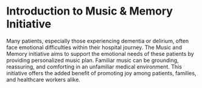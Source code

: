 # Introduction to Music & Memory Initiative
Many patients, especially those experiencing dementia or delirium, often face emotional difficulties within their hospital journey. The Music and Memory initiative aims to support the emotional needs of these patients by providing personalized music plan. Familiar music can be grounding, reassuring, and comforting in an unfamiliar medical environment. This initiative offers the added benefit of promoting joy among patients, families, and healthcare workers alike.

